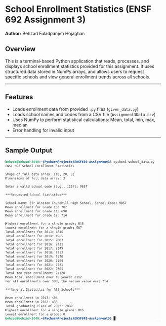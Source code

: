 # School Enrollment Statistics (ENSF 692 Assignment 3)

**Author:** Behzad Fuladpanjeh Hojaghan  

## Overview

This is a terminal-based Python application that reads, processes, and displays school enrollment statistics provided for this assignment.
It uses structured data stored in NumPy arrays, and allows users to request specific schools and view general enrollment trends across all schools.

---

## Features

- Loads enrollment data from provided `.py` files (`given_data.py`)
- Loads school names and codes from a CSV file (`Assignment3Data.csv`)
- Uses NumPy to perform statistical calculations: Mean, total, min, max, median 
- Error handling for invalid input

---

## Sample Output

![Sample Output](Sample_output.png)             